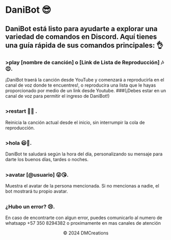 # DaniBot 😎


## DaniBot está listo para ayudarte a explorar una variedad de comandos en Discord. Aquí tienes una guía rápida de sus comandos principales: 👌

### >play [nombre de canción] o [Link de Lista de Reproducción] 🎶😍.
¡DaniBot traerá la canción desde YouTube y comenzará a reproducirla en el canal de voz donde te encuentres!, o reproducira una lista que le hayas proporcionado por medio de un link desde Youtube. ###(¡Debes estar en un canal de voz para permitir el ingreso de DaniBot!)

##
### >restart 💖😉 .
Reinicia la canción actual desde el inicio, sin interrumpir la cola de reproducción.
##
### >hola 😃👀.
DaniBot te saludará según la hora del día, personalizando su mensaje para darte los buenos días, tardes o noches.
##
### >avatar [@usuario] 😜😘.
Muestra el avatar de la persona mencionada. Si no mencionas a nadie, el bot mostrará tu propio avatar.
##
### ¿Hubo un error? 😢.
En caso de encontrarte con algun error, puedes comunicarlo al numero de whatsapp +57 350 8294382 o proximamente en mas canales de atención

<p align="center"> &copy; 2024 DMCreations <p/>
